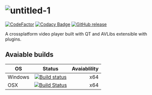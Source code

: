 # ![untitled-1](https://user-images.githubusercontent.com/17594867/40332710-5312f0d0-5d55-11e8-9689-9d5e0fc04c9e.png)
[![CodeFactor](https://www.codefactor.io/repository/github/re-play/re-play/badge)](https://www.codefactor.io/repository/github/re-play/re-play) [![Codacy Badge](https://api.codacy.com/project/badge/Grade/2a66ae4ea6e3452da20185f13bf473f9)](https://www.codacy.com/app/ad.demontis/re-play?utm_source=github.com&amp;utm_medium=referral&amp;utm_content=re-play/re-play&amp;utm_campaign=Badge_Grade) [![GitHub release](https://img.shields.io/github/release/re-play/re-play.svg)](https://GitHub.com/re-play/re-play/releases/)

A crossplatform video player built with QT and AVLibs extensible with plugins.

## Avaiable builds

| OS        | Status        | Avaiablility  |
| --------- |:-------------:| -------------:|
| Windows   | [![Build status](https://ci.appveyor.com/api/projects/status/49aru7is5fs8k7rv?svg=true)](https://ci.appveyor.com/project/re-play/re-play) | x64           |
| OSX       | [![Build Status](https://travis-ci.com/re-play/re-play.svg?branch=master)](https://travis-ci.com/re-play/re-play) | x64 |
